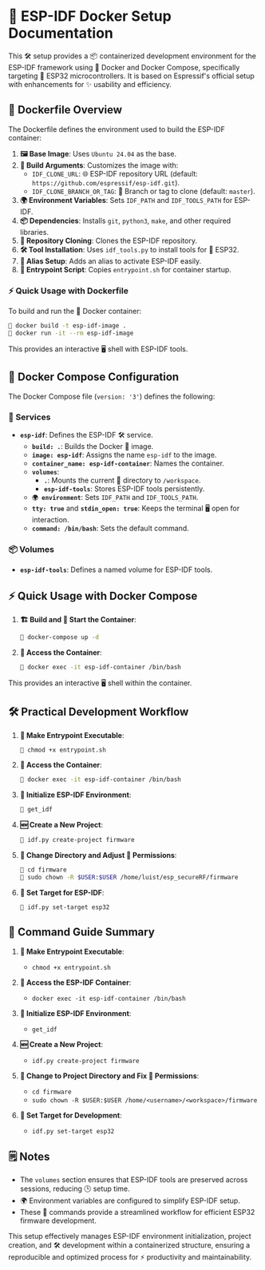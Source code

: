 # 📄 ESP-IDF Docker Setup Documentation

This 🛠️ setup provides a 📦 containerized development environment for the ESP-IDF framework using 🐳 Docker and Docker Compose, specifically targeting 🎯 ESP32 microcontrollers. It is based on Espressif's official setup with enhancements for ✨ usability and efficiency.

## 🐋 Dockerfile Overview

The Dockerfile defines the environment used to build the ESP-IDF container:

1. **🖼️ Base Image**: Uses `Ubuntu 24.04` as the base.
2. **🔧 Build Arguments**: Customizes the image with:
   - `IDF_CLONE_URL`: 🌐 ESP-IDF repository URL (default: `https://github.com/espressif/esp-idf.git`).
   - `IDF_CLONE_BRANCH_OR_TAG`: 🌿 Branch or tag to clone (default: `master`).
3. **🌍 Environment Variables**: Sets `IDF_PATH` and `IDF_TOOLS_PATH` for ESP-IDF.
4. **📦 Dependencies**: Installs `git`, `python3`, `make`, and other required libraries.
5. **🔄 Repository Cloning**: Clones the ESP-IDF repository.
6. **🛠️ Tool Installation**: Uses `idf_tools.py` to install tools for 🎯 ESP32.
7. **🔗 Alias Setup**: Adds an alias to activate ESP-IDF easily.
8. **🏁 Entrypoint Script**: Copies `entrypoint.sh` for container startup.

### ⚡ Quick Usage with Dockerfile

To build and run the 🐳 Docker container:

```sh
🐚 docker build -t esp-idf-image .
🐚 docker run -it --rm esp-idf-image
```

This provides an interactive 🖥️ shell with ESP-IDF tools.

## 🐳 Docker Compose Configuration

The Docker Compose file (`version: '3'`) defines the following:

### 📜 Services

- **`esp-idf`**: Defines the ESP-IDF 🛠️ service.
  - **`build: .`**: Builds the Docker 🐳 image.
  - **`image: esp-idf`**: Assigns the name `esp-idf` to the image.
  - **`container_name: esp-idf-container`**: Names the container.
  - **`volumes`**:
    - **`.`**: Mounts the current 📂 directory to `/workspace`.
    - **`esp-idf-tools`**: Stores ESP-IDF tools persistently.
  - **`🌍 environment`**: Sets `IDF_PATH` and `IDF_TOOLS_PATH`.
  - **`tty: true`** and **`stdin_open: true`**: Keeps the terminal 🖥️ open for interaction.
  - **`command: /bin/bash`**: Sets the default command.

### 📦 Volumes

- **`esp-idf-tools`**: Defines a named volume for ESP-IDF tools.

## ⚡ Quick Usage with Docker Compose

1. **🏗️ Build and 🚀 Start the Container**:
   ```sh
   🐚 docker-compose up -d
   ```

2. **🔌 Access the Container**:
   ```sh
   🐚 docker exec -it esp-idf-container /bin/bash
   ```

This provides an interactive 🖥️ shell within the container.

## 🛠️ Practical Development Workflow

1. **🏁 Make Entrypoint Executable**:
   ```sh
   🐚 chmod +x entrypoint.sh
   ```

2. **🔌 Access the Container**:
   ```sh
   🐚 docker exec -it esp-idf-container /bin/bash
   ```

3. **🔄 Initialize ESP-IDF Environment**:
   ```sh
   🐚 get_idf
   ```

4. **🆕 Create a New Project**:
   ```sh
   🐚 idf.py create-project firmware
   ```

5. **📂 Change Directory and Adjust 📝 Permissions**:
   ```sh
   🐚 cd firmware
   🐚 sudo chown -R $USER:$USER /home/luist/esp_secureRF/firmware
   ```

6. **🎯 Set Target for ESP-IDF**:
   ```sh
   🐚 idf.py set-target esp32
   ```

## 📝 Command Guide Summary

1. **🏁 Make Entrypoint Executable**:
   - `chmod +x entrypoint.sh`

2. **🔌 Access the ESP-IDF Container**:
   - `docker exec -it esp-idf-container /bin/bash`

3. **🔄 Initialize ESP-IDF Environment**:
   - `get_idf`

4. **🆕 Create a New Project**:
   - `idf.py create-project firmware`

5. **📂 Change to Project Directory and Fix 📝 Permissions**:
   - `cd firmware`
   - `sudo chown -R $USER:$USER /home/<username>/<workspace>/firmware`

6. **🎯 Set Target for Development**:
   - `idf.py set-target esp32`

## 🗒️ Notes

- The `volumes` section ensures that ESP-IDF tools are preserved across sessions, reducing 🕒 setup time.
- 🌍 Environment variables are configured to simplify ESP-IDF setup.
- These 🐚 commands provide a streamlined workflow for efficient ESP32 firmware development.

This setup effectively manages ESP-IDF environment initialization, project creation, and 🛠️ development within a containerized structure, ensuring a reproducible and optimized process for ⚡ productivity and maintainability.